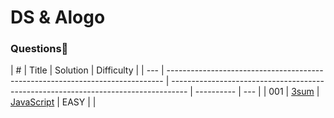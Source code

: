 # DS & Alogo

### Questions🧐

| #   | Title                                                                         | Solution                                                                           | Difficulty |
| --- | ----------------------------------------------------------------------------- | ---------------------------------------------------------------------------------- | ---------- | --- |
| 001 | [3sum](https://github.com/AlankritVerma07/Prep-DS-Algo-/blob/master/3sum.txt) | [JavaScript](https://github.com/AlankritVerma07/Prep-DS-Algo-/blob/master/3sum.js) | EASY       |     |
